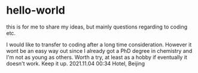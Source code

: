 # hello-world
this is for me to share my ideas, but mainly questions regarding to coding etc.

I would like to transfer to coding after a long time consideration. However it wont be an easy way out since I already got a PhD degree in chemistry and I'm not as young as others. Worth a try, at least as a hobby if eventually it doesn't work. Keep it up. 2021.11.04 00:34 Hotel, Beijing
